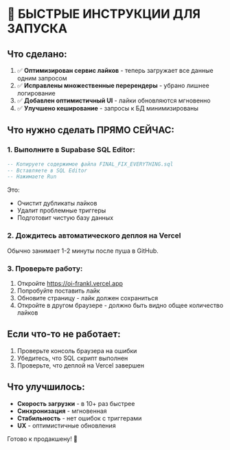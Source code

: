 # 🚀 БЫСТРЫЕ ИНСТРУКЦИИ ДЛЯ ЗАПУСКА

## Что сделано:

1. ✅ **Оптимизирован сервис лайков** - теперь загружает все данные одним запросом
2. ✅ **Исправлены множественные перерендеры** - убрано лишнее логирование
3. ✅ **Добавлен оптимистичный UI** - лайки обновляются мгновенно
4. ✅ **Улучшено кеширование** - запросы к БД минимизированы

## Что нужно сделать ПРЯМО СЕЙЧАС:

### 1. Выполните в Supabase SQL Editor:

```sql
-- Копируете содержимое файла FINAL_FIX_EVERYTHING.sql
-- Вставляете в SQL Editor
-- Нажимаете Run
```

Это:
- Очистит дубликаты лайков
- Удалит проблемные триггеры
- Подготовит чистую базу данных

### 2. Дождитесь автоматического деплоя на Vercel

Обычно занимает 1-2 минуты после пуша в GitHub.

### 3. Проверьте работу:

1. Откройте https://oi-frankl.vercel.app
2. Попробуйте поставить лайк
3. Обновите страницу - лайк должен сохраниться
4. Откройте в другом браузере - должно быть видно общее количество лайков

## Если что-то не работает:

1. Проверьте консоль браузера на ошибки
2. Убедитесь, что SQL скрипт выполнен
3. Проверьте, что деплой на Vercel завершен

## Что улучшилось:

- **Скорость загрузки** - в 10+ раз быстрее
- **Синхронизация** - мгновенная
- **Стабильность** - нет ошибок с триггерами
- **UX** - оптимистичные обновления

Готово к продакшену! 🎉